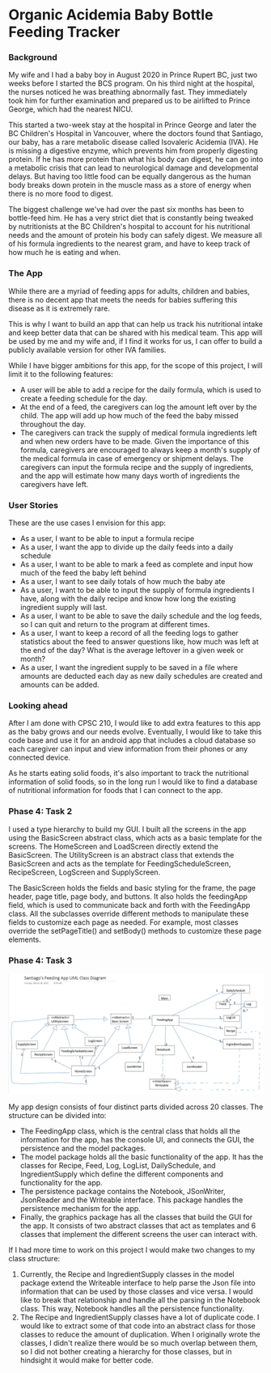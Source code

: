 # Organic Acidemia Baby Bottle Feeding Tracker


### Background
My wife and I had a baby boy in August 2020 in Prince Rupert BC, just two weeks before I started the BCS program. 
On his third night at the hospital, the nurses noticed he was breathing abnormally fast. They immediately took him for 
further examination and prepared us to be airlifted to Prince George, which had the nearest NICU. 

This started a two-week stay at the hospital in Prince George and later the BC Children's Hospital in Vancouver, 
where the doctors found that Santiago, our baby, has a rare metabolic disease called Isovaleric Acidemia (IVA). He is missing a
digestive enzyme, which prevents him from properly digesting protein. If he has more protein than what his body can
digest, he can go into a metabolic crisis that can lead to neurological damage and developmental delays. 
But having too little food can be equally dangerous as the human body breaks down protein in the muscle mass 
as a store of energy when there is no more food to digest.

The biggest challenge we've had over the past six months has been to bottle-feed him. He has a very strict diet
that is constantly being tweaked by nutritionists at the BC Children's hospital to account for his nutritional needs
and the amount of protein his body can safely digest. We measure all of his formula ingredients to the nearest gram,
and have to keep track of how much he is eating and when. 

### The App

While there are a myriad of feeding apps for adults, children and babies, there is no decent app that meets the needs 
for babies suffering this disease as it is extremely rare. 

This is why I want to build an app that can help us track his nutritional intake and keep better data that can be 
shared with his medical team. This app will be used by me and my wife and, if I find it works for us, I can offer to 
build a publicly available version for other IVA families. 

While I have bigger ambitions for this app, for the scope of this project, I will limit it to the following features:
- A user will be able to add a recipe for the daily formula, which is used to create a feeding schedule for the day.
- At the end of a feed, the caregivers can log the amount left over by the child. The app will add up how much of 
the feed the baby missed throughout the day. 
- The caregivers can track the supply of medical formula ingredients left and when new orders have to be made. 
Given the importance of this formula, caregivers are encouraged to always keep a month's supply of the medical formula 
in case of emergency or shipment delays. The caregivers can input the formula recipe and the supply of ingredients, 
and the app will estimate how many days worth of ingredients the caregivers have left. 

### User Stories
These are the use cases I envision for this app:

- As a user, I want to be able to input a formula recipe
- As a user, I want the app to divide up the daily feeds into a daily schedule
- As a user, I want to be able to mark a feed as complete and input how much of the feed the baby left behind
- As a user, I want to see daily totals of how much the baby ate
- As a user, I want to be able to input the supply of formula ingredients I have, along with the daily recipe and
know how long the existing ingredient supply will last. 
- As a user, I want to be able to save the daily schedule and the log feeds, so I can quit and return to the program at 
    different times.
- As a user, I want to keep a record of all the feeding logs to gather statistics about the feed to answer questions
    like, how much was left at the end of the day? What is the average leftover in a given week or month?
- As a user, I want the ingredient supply to be saved in a file where amounts are deducted each day as new daily
    schedules are created and amounts can be added. 

### Looking ahead

After I am done with CPSC 210, I would like to add extra features to this app as the baby grows and our needs evolve. 
Eventually, I would like to take this code base and use it for an android app that includes a cloud database so each 
caregiver can input and view information from their phones or any connected device.

As he starts eating solid foods, it's also important to track the nutritional information of solid foods, 
so in the long run I would like to find a database of nutritional information for foods that  I can connect to the app. 

### Phase 4: Task 2
I used a type hierarchy to build my GUI. I built all the screens in the app using the BasicScreen abstract class,
which acts as a basic template for the screens. The HomeScreen and LoadScreen directly extend the 
BasicScreen. The UtilityScreen is an abstract class that extends the BasicScreen and acts as the template for 
FeedingScheduleScreen, RecipeScreen, LogScreen and SupplyScreen.

The BasicScreen holds the fields and basic styling for the frame, the page header, page title, page body, and buttons.
It also holds the feedingApp field, which is used to communicate back and forth with the FeedingApp class. All the 
subclasses override different methods to manipulate these fields to customize each page as needed. For example, most 
classes override the setPageTitle() and setBody() methods to customize these page elements. 

### Phase 4: Task 3
![UML Class Diagram](images/UML-design.png "UML Class Diagram")

My app design consists of four distinct parts divided across 20 classes. The structure can be divided into:
- The FeedingApp class, which is the central class that holds all the information for the app, has the console UI,
and connects the GUI, the persistence and the model packages.
- The model package holds all the basic functionality of the app. It has the classes for Recipe, Feed, Log, 
LogList, DailySchedule, and IngredientSupply which define the different components and functionality for the app. 
- The persistence package contains the Notebook, JSonWriter, JsonReader and the Writeable interface. This package 
handles the persistence mechanism for the app. 
- Finally, the graphics package has all the classes that build the GUI for the app. It consists of two abstract classes
that act as templates and 6 classes that implement the different screens the user can interact with. 

If I had more time to work on this project I would make two changes to my class structure: 
1. Currently, the Recipe and IngredientSupply classes in the model package extend the Writeable interface to help
parse the Json file into information that can be used by those classes and vice versa. I would like to break that 
relationship and handle all the parsing in the Notebook class. This way, Notebook handles all the persistence 
functionality. 
2. The Recipe and IngredientSupply classes have a lot of duplicate code. I would like to extract some of that code 
into an abstract class for those classes to reduce the amount of duplication. When I originally wrote the classes, I 
didn't realize there would be so much overlap between them, so I did not bother creating a hierarchy for those classes, 
but in hindsight it would make for better code.  